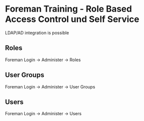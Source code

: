 # Foreman Training - Role Based Access Control und Self Service

LDAP/AD integration is possible

## Roles

Foreman Login -> Administer -> Roles

## User Groups

Foreman Login -> Administer -> User Groups

## Users

Foreman Login -> Administer -> Users


